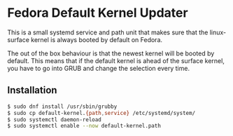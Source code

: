 # Fedora Default Kernel Updater

This is a small systemd service and path unit that makes sure that the linux-surface kernel is
always booted by default on Fedora.

The out of the box behaviour is that the newest kernel will be booted by default. This means that
if the default kernel is ahead of the surface kernel, you have to go into GRUB and change the
selection every time.

## Installation

```bash
$ sudo dnf install /usr/sbin/grubby
$ sudo cp default-kernel.{path,service} /etc/systemd/system/
$ sudo systemctl daemon-reload
$ sudo systemctl enable --now default-kernel.path
```
